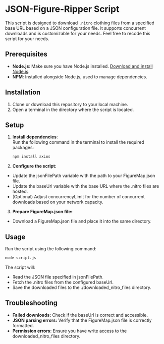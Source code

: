 # JSON-Figure-Ripper Script

This script is designed to download `.nitro` clothing files from a specified base URL based on a JSON configuration file. It supports concurrent downloads and is customizable for your needs. Feel free to recode this script for your needs.

## Prerequisites

- **Node.js**: Make sure you have Node.js installed. [Download and install Node.js](https://nodejs.org/).
- **NPM**: Installed alongside Node.js, used to manage dependencies.

## Installation

1. Clone or download this repository to your local machine.
2. Open a terminal in the directory where the script is located.

## Setup

1. **Install dependencies**:  
   Run the following command in the terminal to install the required packages:
   ```bash
   npm install axios
   ```

2. **Configure the script:**
- Update the jsonFilePath variable with the path to your FigureMap.json file.
- Update the baseUrl variable with the base URL where the .nitro files are hosted.
- (Optional) Adjust concurrencyLimit for the number of concurrent downloads based on your network capacity.

3. **Prepare FigureMap.json file:**
- Download a FigureMap.json file and place it into the same directory.

## Usage
   Run the script using the following command:
   ```bash
   node script.js
   ```
   The script will:
   - Read the JSON file specified in jsonFilePath.
   - Fetch the .nitro files from the configured baseUrl.
   - Save the downloaded files to the ./downloaded_nitro_files directory.

## Troubleshooting
   - **Failed downloads:** Check if the baseUrl is correct and accessible.
   - **JSON parsing errors:** Verify that the FigureMap.json file is correctly formatted.
   - **Permission errors:** Ensure you have write access to the downloaded_nitro_files directory.
